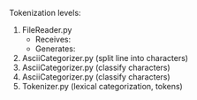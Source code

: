 Tokenization levels:

1. FileReader.py
    * Receives:
    * Generates:
2. AsciiCategorizer.py (split line into characters)
3. AsciiCategorizer.py (classify characters)
4. AsciiCategorizer.py (classify characters)
5. Tokenizer.py (lexical categorization, tokens)

